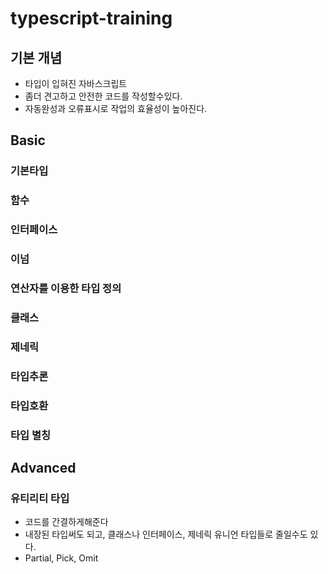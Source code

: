 # typescript-training

## 기본 개념
 - 타입이 입혀진 자바스크립트
 - 좀더 견고하고 안전한 코드를 작성할수있다.
 - 자동완성과 오류표시로 작업의 효율성이 높아진다.

## Basic

### 기본타입

### 함수

### 인터페이스

### 이넘

### 연산자를 이용한 타입 정의

### 클래스

### 제네릭

### 타입추론

### 타입호환

### 타입 별칭

## Advanced

### 유티리티 타입
- 코드를 간결하게해준다
- 내장된 타입써도 되고, 클래스나 인터페이스, 제네릭 유니언 타입들로 줄일수도 있다.
- Partial, Pick, Omit
